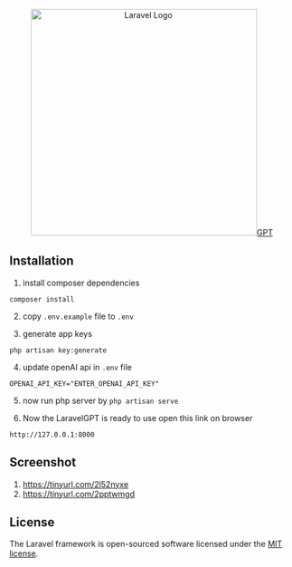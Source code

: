 <p align="center"><a href="https://laravel.com" target="_blank"><img src="https://raw.githubusercontent.com/laravel/art/master/logo-lockup/5%20SVG/2%20CMYK/1%20Full%20Color/laravel-logolockup-cmyk-red.svg" width="400" alt="Laravel Logo">GPT</a></p>

## Installation
1. install composer dependencies

`composer install`

2. copy `.env.example` file to `.env`

3. generate app keys 

`php artisan key:generate`

4. update openAI api in `.env` file

`OPENAI_API_KEY="ENTER_OPENAI_API_KEY"`

5. now run php server by
`php artisan serve`

6. Now the LaravelGPT is ready to use
open this link on browser

`http://127.0.0.1:8000`

## Screenshot

1. https://tinyurl.com/2l52nyxe
2. https://tinyurl.com/2pptwmgd

## License

The Laravel framework is open-sourced software licensed under the [MIT license](https://opensource.org/licenses/MIT).
